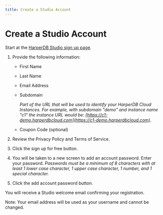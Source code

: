 ```yaml
---
title: Create a Studio Account
---
```


# Create a Studio Account

Start at the [HarperDB Studio sign up page](https://studio.harperdb.io/sign-up).

1. Provide the following information:
   - First Name
   - Last Name
   - Email Address
   - Subdomain

     _Part of the URL that will be used to identify your HarperDB Cloud Instances. For example, with subdomain "demo" and instance name "c1" the instance URL would be: [https://c1-demo.harperdbcloud.com](https://c1-demo.harperdbcloud.com)._

   - Coupon Code (optional)

2. Review the Privacy Policy and Terms of Service.
3. Click the sign up for free button.
4. You will be taken to a new screen to add an account password. Enter your password.
   _Passwords must be a minimum of 8 characters with at least 1 lower case character, 1 upper case character, 1 number, and 1 special character._
5. Click the add account password button.

You will receive a Studio welcome email confirming your registration.

Note: Your email address will be used as your username and cannot be changed.
